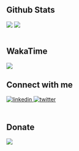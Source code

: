 ## Github Stats  
<div>
<img src="https://github-readme-stats.vercel.app/api?username=emrahbeydilli&show_icons=true&count_private=true&hide_border=true"/>
<img src="https://github-readme-stats.vercel.app/api/top-langs/?username=emrahbeydilli&hide_border=true&layout=compact"/>
</div>  
<br/>

## WakaTime
<div>
<img src="https://wakatime.com/badge/user/195ed6c9-0e03-45b2-96a0-9ca9f0994d5d/project/12ab11e0-2247-468f-ac8c-89fc9f42268f.svg"/>
</div>

## Connect with me  
<div>
  <a href="https://linkedin.com/in/emrahbeydilli" target="_blank">
<img src=https://img.shields.io/badge/linkedin-%231E77B5.svg?&style=for-the-badge&logo=linkedin&logoColor=white alt=linkedin style="margin-bottom: 5px;" />
</a>
  <a href="https://twitter.com/emrahbeydilli" target="_blank">
<img src=https://img.shields.io/badge/twitter-%2300acee.svg?&style=for-the-badge&logo=twitter&logoColor=white alt=twitter style="margin-bottom: 5px;" />
</a>
</div>
<br/>

## Donate 
<div>
<a href="https://www.buymeacoffee.com/emrahbeydilli" target="_blank" style="display: inline-block;">
<img src="https://img.shields.io/badge/Donate-Buy%20Me%20A%20Coffee-orange.svg?style=flat-square&logo=buymeacoffee"  align="center" />
</a>
</div> 
